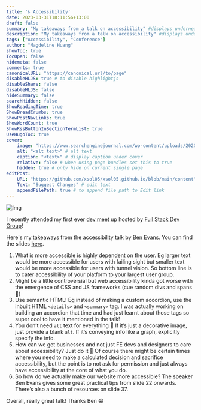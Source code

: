 ```yaml
---
title: '♿️ Accessibility'
date: 2023-03-31T18:11:56+13:00
draft: false
summary: "My takeaways from a talk on accessibility" #displays underneath title in blog title card on homepage
description: "My takeaways from a talk on accessibility" #displays underneath title in actual blog page
tags: ["Accessibility", "Conference"]
author: "Magdeline Huang"
showToc: true
TocOpen: false
hidemeta: false
comments: true
canonicalURL: "https://canonical.url/to/page"
disableHLJS: true # to disable highlightjs
disableShare: false
disableHLJS: false
hideSummary: false
searchHidden: false
ShowReadingTime: true
ShowBreadCrumbs: true
ShowPostNavLinks: true
ShowWordCount: true
ShowRssButtonInSectionTermList: true
UseHugoToc: true
cover:
    image: "https://www.searchenginejournal.com/wp-content/uploads/2020/08/9-ways-you-can-make-your-website-more-accessible-5f3f5d3bd7a34.png" # image path/url
    alt: "<alt text>" # alt text
    caption: "<text>" # display caption under cover
    relative: false # when using page bundles set this to true
    hidden: true # only hide on current single page
editPost:
    URL: "https://github.com/xsol05/xsol05.github.io/blob/main/content"
    Text: "Suggest Changes" # edit text
    appendFilePath: true # to append file path to Edit link
---
```


<!-- {{< figure src="/images/fullstackdev.jpg#left" alt="Full stack dev meetup" caption="Full stack dev meetup" height="400px" width="300px">}} -->

<!-- {{< figure src="/images/accessibility.jpg#centre" alt="Accessibility Erosion by Ben Evans" caption="Accessibility Erosion by Ben Evans" height="400px" width="300px">}} -->

![Img](https://www.searchenginejournal.com/wp-content/uploads/2020/08/9-ways-you-can-make-your-website-more-accessible-5f3f5d3bd7a34.png#center)

I recently attended my first ever [dev meet up](https://www.meetup.com/full-stack-dev-new-zealand/events/291941981/) hosted by [Full Stack Dev Group](https://www.meetup.com/full-stack-dev-new-zealand/)!

Here's my takeaways from the accessibility talk by [Ben Evans](https://benevans.buzz/). You can find the slides [here](https://docs.google.com/presentation/d/1tAjibS4JIEm7VwjFTmsU8Y3-yHDPeH-ZIN-lo1m52Gk/edit#slide=id.gd362d286f3_1_0).

1. What is more accessible is highly dependent on the user. Eg larger text would be more accessible for users with failing sight but smaller text would be more accessible for users with tunnel vision. So bottom line is to cater accessibility of your platform to your largest user group.
2. Might be a little controversial but web accessibility kinda got worse with the emergence of CSS and JS frameworks (cue random divs and spans 🥲)
3. Use semantic HTML! Eg instead of making a custom accordion, use the inbuilt HTML `<details>` and `<summary>` tag. I was actually working on building an accordion that time and had just learnt about those tags so super cool to have it mentioned in the talk!
4. You don’t need `alt` text for everything 👀 If it’s just a decorative image, just provide a blank `alt`. If it’s conveying info like a graph, explicitly specify the info.
5. How can we get businesses and not just FE devs and designers to care about accessibility? Just do it 🤡 Of course there might be certain times where you need to make a calculated decision and sacrifice accessibility, but the point is to not ask for permission and just always have accessibility at the core of what you do.
6. So how do we actually make our website more accessible? The speaker Ben Evans gives some great practical tips from slide 22 onwards. There’s also a bunch of resources on slide 37.

Overall, really great talk! Thanks Ben 😁
